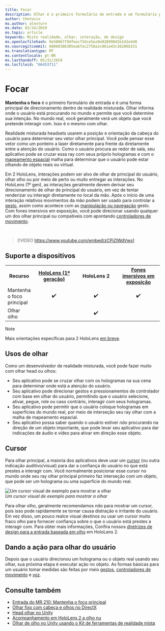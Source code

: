 ```yaml
---
title: Focar
description: Olhar é o primeiro formulário de entrada e um formulário principal de direcionamento de dentro de realidade misturada.
author: thetuvix
ms.author: alexturn
ms.date: 02/24/2019
ms.topic: article
keywords: Misto realidade, olhar, interação, de design
ms.openlocfilehash: 9e50067f9dfeacf3dce5ea9a928990d1b142e4d0
ms.sourcegitcommit: 60060386305eabfac2758a2c861a43c36286b151
ms.translationtype: MT
ms.contentlocale: pt-BR
ms.lasthandoff: 05/31/2019
ms.locfileid: "66453711"
---
```

# <a name="gaze"></a>Focar

**Mantenha o foco** é o primeiro formulário de entrada e é uma forma principal de direcionamento dentro de realidade misturada. Olhar informa onde o usuário está procurando no mundo e permite que você determine sua intenção. No mundo real, você geralmente verá um objeto que você pretende interagir com. Isso é o mesmo com olhar.

Realidade misturada headsets usarem a posição e orientação da cabeça do usuário para determinar seu vetor olhar principal. Você pode pensar esse vetor como um ponteiro a laser diretamente para frente da diretamente entre a atenção do usuário. Como o usuário procura ao redor de sala, seu aplicativo pode se cruzar essa ray com seus próprio hologramas e com o [mapeamento espacial](spatial-mapping.md) malha para determinar que o usuário pode estar olhando de objeto reais ou virtual.

Em 2 HoloLens, interações podem ser alvo de olhar de principal do usuário, olhar olho ou por meio de perto ou muito entregar as interações.
No HoloLens (1º gen), as interações geralmente devem derivar seu direcionamento de olhar de principal do usuário, em vez de tentar renderizar ou interagir diretamente no local da mão. Após o início de uma interação relativos movimentos da mão podem ser usado para controlar a [gesto](gestures.md), assim como acontece com as [manipulação ou navegação](gestures.md#composite-gestures) gesto. Com fones imersivos em exposição, você pode direcionar usando qualquer um dos olhar principal ou compatíveis com apontando [controladores de movimento](motion-controllers.md).

<br>

>[!VIDEO https://www.youtube.com/embed/zCPiZlWdVws]

## <a name="device-support"></a>Suporte a dispositivos

<table>
<tr>
<th>Recurso</th><th style="width:150px"> <a href="hololens-hardware-details.md">HoloLens (1ª geração)</a></th><th style="width:150px">HoloLens 2</th><th style="width:150px"> <a href="immersive-headset-hardware-details.md">Fones imersivos em exposição</a></th>
</tr><tr>
<td> Mantenha o foco principal</td><td style="text-align: center;"> ✔️</td><td style="text-align: center;"> ✔️</td><td style="text-align: center;"> ✔️</td>
</tr><tr>
<td> Olhar olho</td><td></td><td style="text-align: center;">✔️</td><td></td>
</tr>
</table>

> [!NOTE]
> Mais orientações específicas para 2 HoloLens [em breve](index.md#news-and-notes).


## <a name="uses-of-gaze"></a>Usos de olhar

Como um desenvolvedor de realidade misturada, você pode fazer muito com olhar head ou olhos:
* Seu aplicativo pode se cruzar olhar com os hologramas na sua cena para determinar onde está a atenção do usuário.
* Seu aplicativo pode direcionar gestos e pressionamentos de controlador com base em olhar do usuário, permitindo que o usuário selecione, ativar, pegue, role ou caso contrário, interagir com seus hologramas.
* Seu aplicativo pode permitir que o usuário coloque hologramas em superfícies do mundo real, por meio de interseção seu ray olhar com a malha de mapeamento espacial.
* Seu aplicativo possa saber quando o usuário estiver *não* procurando na direção de um objeto importante, que pode levar seu aplicativo para dar indicações de áudio e vídeo para ativar em direção esse objeto.

## <a name="cursor"></a>Cursor

Para olhar principal, a maioria dos aplicativos deve usar um [cursor](cursors.md) (ou outra indicação auditivo/visual) para dar a confiança do usuário no que está prestes a interagir com. Você normalmente posicionar esse cursor no mundo onde seu ray olhar principal primeiro faz interseção com um objeto, que pode ser um holograma ou uma superfície do mundo real.

![Um cursor visual de exemplo para mostrar a olhar](images/cursor.jpg)<br>
*Um cursor visual de exemplo para mostrar a olhar*

Para olhar olho, geralmente recomendamos *não* para mostrar um cursor, pois isso pode rapidamente se tornar causa distração e irritante do usuário. Em vez disso, um pouco realce visual destinos ou usar um cursor muito fraco olho para fornecer confiança sobre o que o usuário está prestes a interagir com. Para obter mais informações, Confira nossos [diretrizes de design para a entrada baseada em olho](eye-tracking.md) em HoloLens 2.

## <a name="giving-action-to-the-users-gaze"></a>Dando a ação para olhar do usuário

Depois que o usuário direcionou um holograma ou o objeto real usando seu olhar, sua próxima etapa é executar ação no objeto. As formas básicas para um usuário tomar medidas são feitas por meio [gestos](gestures.md), [controladores de movimento](motion-controllers.md) e [voz](voice-input.md).

## <a name="see-also"></a>Consulte também
* [Entrada do MR 210: Mantenha o foco principal](holograms-210.md)
* [Olhar fixo com cabeça e olhos no DirectX](gaze-in-directx.md)
* [Head olhar no Unity](gaze-in-unity.md)
* [Acompanhamento em HoloLens 2 a olho nu](eye-tracking.md)
* [Olhar de olho no Unity usando o Kit de ferramentas de realidade mista](https://aka.ms/mrtk-eyes)
